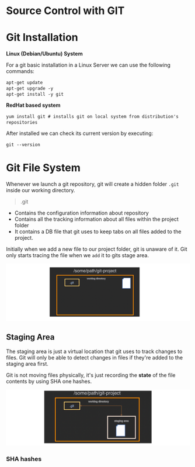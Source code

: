 # Source Control with GIT

# Git Installation 

**Linux (Debian/Ubuntu) System**

For a git basic installation in a Linux Server we can use the following commands:

````
apt-get update
apt-get upgrade -y
apt-get install -y git
````

**RedHat based system**

````
yum install git # installs git on local system from distribution's repositories
````

After installed we can check its current version by executing:

````
git --version
````

# Git File System

Whenever we launch a git repository, git will create a hidden folder `````.git````` inside our working directory.

> .git
* Contains the configuration information about repository
* Contains all the tracking information about all files within the project folder
* It contains a DB file that git uses to keep tabs on all files added to the project. 

Initially when we add a new file to our project folder, git is unaware of it. Git only starts tracing the file
when we ````add```` it to gits stage area.

![](/assets/git/1.png)

## Staging Area

The staging area is just a virtual location that git uses to track changes to files. 
Git will only be able to detect changes in files if they're added to the staging area first.

Git is not moving files physically, it's just recording the **state** of the file contents by
using SHA one hashes. 

![](/assets/git/2.png)

### SHA hashes


 
